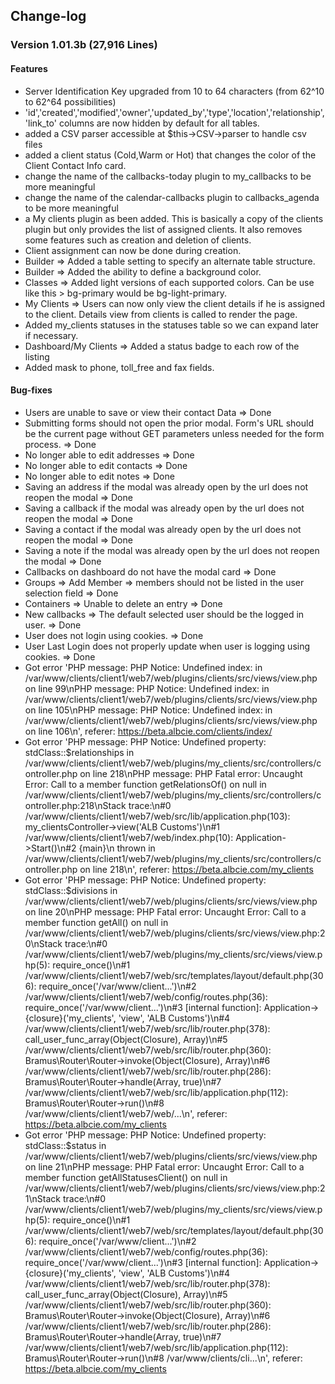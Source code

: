 ## Change-log
### Version 1.01.3b (27,916 Lines)
#### Features
 * Server Identification Key upgraded from 10 to 64 characters (from 62^10 to 62^64 possibilities)
 * 'id','created','modified','owner','updated_by','type','location','relationship','link_to' columns are now hidden by default for all tables.
 * added a CSV parser accessible at $this->CSV->parser to handle csv files
 * added a client status (Cold,Warm or Hot) that changes the color of the Client Contact Info card.
 * change the name of the callbacks-today plugin to my_callbacks to be more meaningful
 * change the name of the calendar-callbacks plugin to callbacks_agenda to be more meaningful
 * a My clients plugin as been added. This is basically a copy of the clients plugin but only provides the list of assigned clients. It also removes some features such as creation and deletion of clients.
 * Client assignment can now be done during creation.
 * Builder => Added a table setting to specify an alternate table structure.
 * Builder => Added the ability to define a background color.
 * Classes => Added light versions of each supported colors. Can be use like this > bg-primary would be bg-light-primary.
 * My Clients => Users can now only view the client details if he is assigned to the client. Details view from clients is called to render the page.
 * Added my_clients statuses in the statuses table so we can expand later if necessary.
 * Dashboard/My Clients => Added a status badge to each row of the listing
 * Added mask to phone, toll_free and fax fields.

#### Bug-fixes
 * Users are unable to save or view their contact Data => Done
 * Submitting forms should not open the prior modal. Form's URL should be the current page without GET parameters unless needed for the form process. => Done
 * No longer able to edit addresses => Done
 * No longer able to edit contacts => Done
 * No longer able to edit notes => Done
 * Saving an address if the modal was already open by the url does not reopen the modal => Done
 * Saving a callback if the modal was already open by the url does not reopen the modal => Done
 * Saving a contact if the modal was already open by the url does not reopen the modal => Done
 * Saving a note if the modal was already open by the url does not reopen the modal => Done
 * Callbacks on dashboard do not have the modal card => Done
 * Groups => Add Member => members should not be listed in the user selection field => Done
 * Containers => Unable to delete an entry => Done
 * New callbacks => The default selected user should be the logged in user. => Done
 * User does not login using cookies. => Done
 * User Last Login does not properly update when user is logging using cookies. => Done
 * Got error 'PHP message: PHP Notice:  Undefined index:  in /var/www/clients/client1/web7/web/plugins/clients/src/views/view.php on line 99\nPHP message: PHP Notice:  Undefined index:  in /var/www/clients/client1/web7/web/plugins/clients/src/views/view.php on line 105\nPHP message: PHP Notice:  Undefined index:  in /var/www/clients/client1/web7/web/plugins/clients/src/views/view.php on line 106\n', referer: https://beta.albcie.com/clients/index/
 * Got error 'PHP message: PHP Notice:  Undefined property: stdClass::$relationships in /var/www/clients/client1/web7/web/plugins/my_clients/src/controllers/controller.php on line 218\nPHP message: PHP Fatal error:  Uncaught Error: Call to a member function getRelationsOf() on null in /var/www/clients/client1/web7/web/plugins/my_clients/src/controllers/controller.php:218\nStack trace:\n#0 /var/www/clients/client1/web7/web/src/lib/application.php(103): my_clientsController->view('ALB Customs')\n#1 /var/www/clients/client1/web7/web/index.php(10): Application->Start()\n#2 {main}\n  thrown in /var/www/clients/client1/web7/web/plugins/my_clients/src/controllers/controller.php on line 218\n', referer: https://beta.albcie.com/my_clients
 * Got error 'PHP message: PHP Notice:  Undefined property: stdClass::$divisions in /var/www/clients/client1/web7/web/plugins/clients/src/views/view.php on line 20\nPHP message: PHP Fatal error:  Uncaught Error: Call to a member function getAll() on null in /var/www/clients/client1/web7/web/plugins/clients/src/views/view.php:20\nStack trace:\n#0 /var/www/clients/client1/web7/web/plugins/my_clients/src/views/view.php(5): require_once()\n#1 /var/www/clients/client1/web7/web/src/templates/layout/default.php(306): require_once('/var/www/client...')\n#2 /var/www/clients/client1/web7/web/config/routes.php(36): require_once('/var/www/client...')\n#3 [internal function]: Application->{closure}('my_clients', 'view', 'ALB Customs')\n#4 /var/www/clients/client1/web7/web/src/lib/router.php(378): call_user_func_array(Object(Closure), Array)\n#5 /var/www/clients/client1/web7/web/src/lib/router.php(360): Bramus\\Router\\Router->invoke(Object(Closure), Array)\n#6 /var/www/clients/client1/web7/web/src/lib/router.php(286): Bramus\\Router\\Router->handle(Array, true)\n#7 /var/www/clients/client1/web7/web/src/lib/application.php(112): Bramus\\Router\\Router->run()\n#8 /var/www/clients/client1/web7/web/...\n', referer: https://beta.albcie.com/my_clients
 * Got error 'PHP message: PHP Notice:  Undefined property: stdClass::$status in /var/www/clients/client1/web7/web/plugins/clients/src/views/view.php on line 21\nPHP message: PHP Fatal error:  Uncaught Error: Call to a member function getAllStatusesClient() on null in /var/www/clients/client1/web7/web/plugins/clients/src/views/view.php:21\nStack trace:\n#0 /var/www/clients/client1/web7/web/plugins/my_clients/src/views/view.php(5): require_once()\n#1 /var/www/clients/client1/web7/web/src/templates/layout/default.php(306): require_once('/var/www/client...')\n#2 /var/www/clients/client1/web7/web/config/routes.php(36): require_once('/var/www/client...')\n#3 [internal function]: Application->{closure}('my_clients', 'view', 'ALB Customs')\n#4 /var/www/clients/client1/web7/web/src/lib/router.php(378): call_user_func_array(Object(Closure), Array)\n#5 /var/www/clients/client1/web7/web/src/lib/router.php(360): Bramus\\Router\\Router->invoke(Object(Closure), Array)\n#6 /var/www/clients/client1/web7/web/src/lib/router.php(286): Bramus\\Router\\Router->handle(Array, true)\n#7 /var/www/clients/client1/web7/web/src/lib/application.php(112): Bramus\\Router\\Router->run()\n#8 /var/www/clients/cli...\n', referer: https://beta.albcie.com/my_clients
